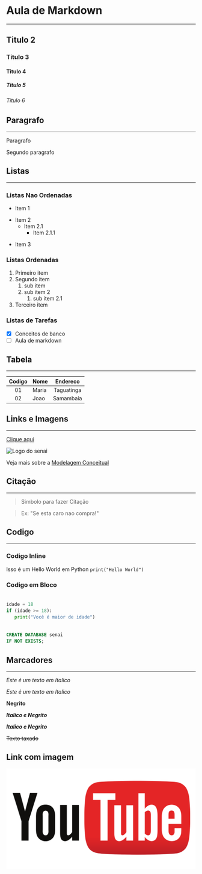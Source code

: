 # Aula de Markdown
---
## Titulo 2
### Titulo 3
#### Titulo 4
##### Titulo 5
###### Titulo 6

## Paragrafo
---
<!-- comentario -->

Paragrafo

Segundo paragrafo

## Listas
---

### Listas Nao Ordenadas

- Item 1
* Item 2
    - Item 2.1
        - Item 2.1.1
- Item 3

### Listas Ordenadas

1. Primeiro item
1. Segundo item
    1. sub item
    1. sub item 2
        1. sub item 2.1
1. Terceiro item

### Listas de Tarefas

- [X] Conceitos de banco
- [ ] Aula de markdown

## Tabela
---

| Codigo | Nome | Endereco |
|:-:|-|:-:|
| 01 | Maria | Taguatinga |
| 02 | Joao | Samambaia |

## Links e Imagens
---

[Clique aqui](https://www.sistemafibra.org.br/senai/)

![Logo do senai](https://encrypted-tbn0.gstatic.com/images?q=tbn:ANd9GcRpheYOwcfpdRNxoB2d09hFsOGz0144RwU6ih3jjA6uU0_NWsj9cKPAPJaxKxlCRdTikA&usqp=CAU)

Veja mais sobre a [Modelagem Conceitual](./modelagemConceitual.md)


## Citação
---
> Simbolo para fazer Citação 

> Ex: "Se esta caro nao compra!"

## Codigo
---
### Codigo Inline

Isso é um Hello World em Python `print("Hello World")`

### Codigo em Bloco

```PYTHON

idade = 18
if (idade >= 18):
   print("Você é maior de idade")

```

```SQL

CREATE DATABASE senai
IF NOT EXISTS;

```

## Marcadores
---
_Este é um texto em Italico_

*Este é um texto em Italico*

__Negrito__

___Italico e Negrito___

__*Italico e Negrito*__

~~Texto taxado~~ 

## Link com imagem

[![logo youtube](../Imagem/sociais/pngwing.com.png)](https://www.youtube.com)